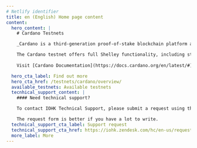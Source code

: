 ```yaml
---
# Netlify identifier
title: en (English) Home page content
content:
  hero_content: |
    # Cardano Testnets

    _Cardano is a third-generation proof-of-stake blockchain platform and home to the ada cryptocurrency. The Cardano testnet sits at the vanguard of the network's development. It provides a sandboxed environment for continuing innovation, harnessing the power of our community to iterate and improve._

    The Cardano testnet offers full Shelley functionality, including stake pools, stake delegation, and decentralization. It also integrates early Goguen functionality (e.g. transaction metadata) to enable a new era of utility, Dapps and smart contracts on Cardano. The testnet is open to any stake pool operator, developer or commercial partner who wishes to join us building the future.
    
    Visit [Cardano Documentation](https://docs.cardano.org/en/latest/#) to read documentation that supports features that are live on Cardano mainnet.

  hero_cta_label: Find out more
  hero_cta_href: /testnets/cardano/overview/
  available_testnets: Available testnets
  tecnhical_support_content: |
    #### Need technical support?

    To contact IOHK Technical Support, please submit a request using the Submit a request form. You can also click on the Support button at the bottom right of your screen.

    The request form is better if you have a lot to write.
  technical_support_cta_label: Support request
  technical_support_cta_href: https://iohk.zendesk.com/hc/en-us/requests/new/
  more_label: More
---
```

